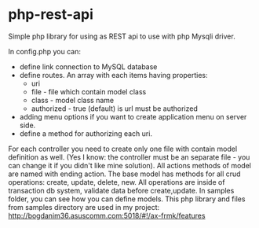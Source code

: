 # php-rest-api
Simple php library for using as REST api to use with php Mysqli driver.

In config.php you can: 
  - define link connection to MySQL database 
  - define routes. An array with each items having  properties: 
    - uri
    - file - file which contain model class
    - class - model class name
    - authorized - true (default) is url must be authorized
  - adding menu options if you want to create application menu on server side.
  - define a method for authorizing each uri.
  
For each controller you need to create only one file with contain model definition as well. (Yes I know: the controller must be an separate file - you can change it if you didn't like mine solution).
All actions methods of model are named with ending action.
The base model has methods for all crud operations: create, update, delete, new. All operations are inside of transaction db system, validate data before create,update.
In samples folder, you can see how you can define models.
This php library  and files from samples directory are used in my project:
http://bogdanim36.asuscomm.com:5018/#!/ax-frmk/features


